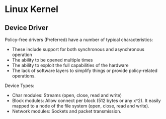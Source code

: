 # Linux Kernel #

## Device Driver ##


Policy-free drivers (Preferred) have a number of typical characteristics:
 - These include support for both synchronous and asynchronous operation
 - The ability to be opened multiple times
 - The ability to exploit the full capabilities of the hardware
 - The lack of software layers to simplify things or provide policy-related operations.

Device Types:
 - Char modules: Streams (open, close, read and write)
 - Block modules: Allow connect per block (512 bytes or any x^2). It easily mapped to a node of the file system (open, close, read and write).
 - Network modules: Sockets and packet transmission.
